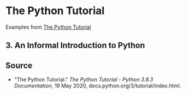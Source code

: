 # The Python Tutorial

Examples from [The Python Tutorial](https://docs.python.org/3/tutorial/index.html)

## 3. An Informal Introduction to Python



## Source

- "The Python Tutorial." _The Python Tutorial - Python 3.8.3 Documentation_, 19 May 2020, docs.python.org/3/tutorial/index.html.
